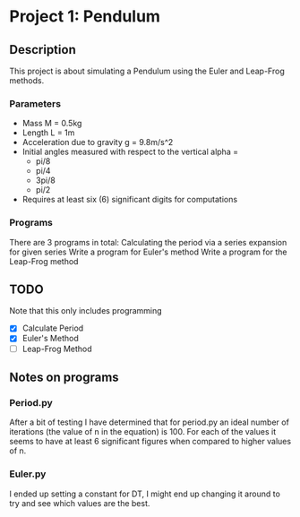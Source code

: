 # Project 1: Pendulum
## Description
This project is about simulating a Pendulum using the Euler and Leap-Frog methods.
### Parameters
- Mass M = 0.5kg
- Length L = 1m
- Acceleration due to gravity g = 9.8m/s^2
- Initial angles measured with respect to the vertical alpha = 
  - pi/8
  - pi/4
  - 3pi/8
  - pi/2
- Requires at least six (6) significant digits for computations

### Programs
There are 3 programs in total:
Calculating the period via a series expansion for given series
Write a program for Euler's method
Write a program for the Leap-Frog method

## TODO
Note that this only includes programming
- [x] Calculate Period
- [x] Euler's Method
- [ ] Leap-Frog Method

## Notes on programs
### Period.py
After a bit of testing I have determined that for period.py an ideal number of iterations (the value of n in the equation) is 100. For each of the values it seems to have at least 6 significant figures when compared to higher values of n.

### Euler.py
I ended up setting a constant for DT, I might end up changing it around to try and see which values are the best.

